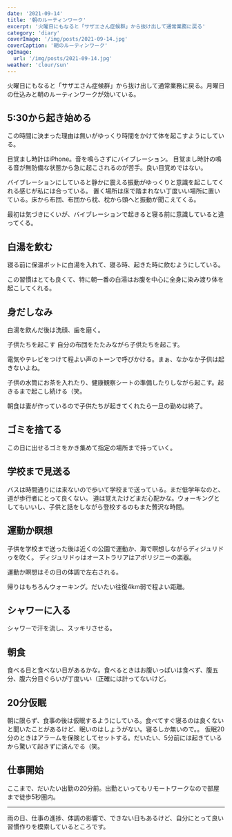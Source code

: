 ```yaml
---
date: '2021-09-14'
title: '朝のルーティンワーク'
excerpt: '火曜日にもなると「サザエさん症候群」から抜け出して通常業務に戻る'
category: 'diary'
coverImage: '/img/posts/2021-09-14.jpg'
coverCaption: '朝のルーティンワーク'
ogImage:
  url: '/img/posts/2021-09-14.jpg'
weather: 'clour/sun'
---
```


火曜日にもなると「サザエさん症候群」から抜け出して通常業務に戻る。月曜日の仕込みと朝のルーティンワークが効いている。

## 5:30から起き始める
この時間に決まった理由は無いがゆっくり時間をかけて体を起こすようにしている。

目覚まし時計はiPhone。音を鳴らさずにバイブレーション。 目覚まし時計の鳴る音が無防備な状態から急に起こされるのが苦手。良い目覚めではない。

バイブレーションにしていると静かに震える振動がゆっくりと意識を起こしてくれる感じが私には合っている。 置く場所は床で踏まれない丁度いい場所に置いている。床から布団、布団から枕、枕から頭へと振動が聞こえてくる。

最初は気づきにくいが、バイブレーションで起きると寝る前に意識していると違ってくる。

## 白湯を飲む
寝る前に保温ポットに白湯を入れて、寝る時、起きた時に飲むようにしている。

この習慣はとても良くて、特に朝一番の白湯はお腹を中心に全身に染み渡り体を起こしてくれる。

## 身だしなみ
白湯を飲んだ後は洗顔、歯を磨く。

子供たちを起こす
自分の布団をたたみながら子供たちを起こす。

電気やテレビをつけて程よい声のトーンで呼びかける。まぁ、なかなか子供は起きないよね。

子供の水筒にお茶を入れたり、健康観察シートの準備したりしながら起こす。起きるまで起こし続ける（笑。

朝食は妻が作っているので子供たちが起きてくれたら一旦の勤めは終了。

## ゴミを捨てる
この日に出せるゴミをかき集めて指定の場所まで持っていく。

## 学校まで見送る
バスは時間通りには来ないので歩いて学校まで送っている。まだ低学年なのと、道が歩行者にとって良くない。 道は覚えたけどまだ心配かな。ウォーキングとしてもいいし、子供と話をしながら登校するのもまた贅沢な時間。

## 運動か瞑想
子供を学校まで送った後は近くの公園で運動か、海で瞑想しながらディジュリドゥを吹く。 ディジュリドゥはオーストラリアはアボリジニーの楽器。

運動か瞑想はその日の体調で左右される。

帰りはもちろんウォーキング。だいたい往復4km弱で程よい距離。

## シャワーに入る
シャワーで汗を流し、スッキリさせる。

## 朝食
食べる日と食べない日があるかな。食べるときはお腹いっぱいは食べず、腹五分、腹六分目ぐらいが丁度いい（正確には計ってないけど。

## 20分仮眠
朝に限らず、食事の後は仮眠するようにしている。食べてすぐ寝るのは良くないと聞いたことがあるけど、眠いのはしょうがない。寝るしか無いので。。 仮眠20分のときはアラームを保険としてセットする。だいたい、5分前には起きているから驚いて起きずに済んでる（笑。

## 仕事開始
ここまで、だいたい出勤の20分前。出勤といってもリモートワークなので部屋まで徒歩5秒圏内。

---

雨の日、仕事の進捗、体調の影響で、できない日もあるけど、自分にとって良い習慣作りを模索しているところです。
